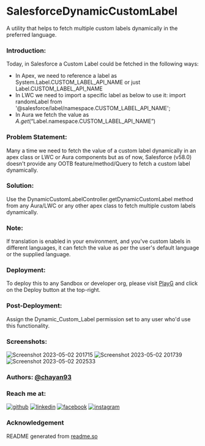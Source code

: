 # SalesforceDynamicCustomLabel
A utility that helps to fetch multiple custom labels dynamically in the preferred language.

### Introduction:
Today, in Salesforce a Custom Label could be fetched in the following ways:
- In Apex, we need to reference a label as System.Label.CUSTOM_LABEL_API_NAME or just Label.CUSTOM_LABEL_API_NAME
- In LWC we need to import a specific label as below to use it: import randomLabel from '@salesforce/label/namespace.CUSTOM_LABEL_API_NAME';
- In Aura we fetch the value as $A.get(“$Label.namespace.CUSTOM_LABEL_API_NAME”)

### Problem Statement:
Many a time we need to fetch the value of a custom label dynamically in an apex class or LWC or Aura components but as of now, Salesforce (v58.0) doesn't provide any OOTB feature/method/Query to fetch a custom label dynamically.

### Solution:
Use the DynamicCustomLabelController.getDynamicCustomLabel method from any Aura/LWC or any other apex class to fetch multiple custom labels dynamically.

### Note:
If translation is enabled in your environment, and you've custom labels in different languages, it can fetch the value as per the user's default language or the supplied language.

### Deployment:
To deploy this to any Sandbox or developer org, please visit [PlayG](https://live.playg.app/play/dynamic-custom-labels) and click on the Deploy button at the top-right.

### Post-Deployment:
Assign the Dynamic_Custom_Label permission set to any user who'd use this functionality.

### Screenshots:
![Screenshot 2023-05-02 201715](https://user-images.githubusercontent.com/31616825/235703825-fe4247b3-3f01-422f-963a-9b537f8525d0.png)
![Screenshot 2023-05-02 201739](https://user-images.githubusercontent.com/31616825/235703865-b12f3f01-a1fd-425c-84e8-5ef8db4cb9e7.png)
![Screenshot 2023-05-02 202533](https://user-images.githubusercontent.com/31616825/235704502-34de5cd2-8e82-4d8a-91e9-5a8de7ca0e0c.png)

### Authors: [@chayan93](https://www.github.com/chayan93)

### Reach me at:
[![github](https://img.shields.io/badge/github-black?style=for-the-badge&logo=github&logoColor=white)](https://www.github.com/chayan93/)
[![linkedin](https://img.shields.io/badge/linkedin-0A66C2?style=for-the-badge&logo=linkedin&logoColor=white)](https://www.linkedin.com/in/chayan93/)
[![facebook](https://img.shields.io/badge/facebook-black?style=for-the-badge&logo=facebook&logoColor=white)](https://www.facebook.com/chayan93/)
[![instagram](https://img.shields.io/badge/instagram-0A66C2?style=for-the-badge&logo=instagram&logoColor=white)](https://www.instagram.com/the_lowkey_bong/)

### Acknowledgement
README generated from [readme.so](https://readme.so/editor)
